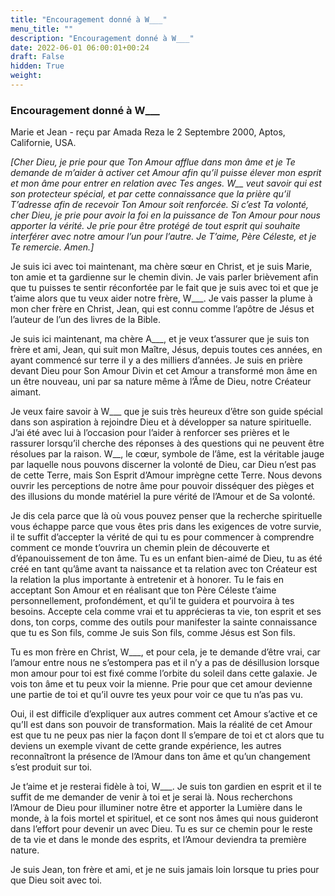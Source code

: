 ```yaml
---
title: "Encouragement donné à W___"
menu_title: ""
description: "Encouragement donné à W___"
date: 2022-06-01 06:00:01+00:24
draft: False
hidden: True
weight:
---
```

### Encouragement donné à W___

Marie et Jean - reçu par Amada Reza le 2 Septembre 2000, Aptos, Californie, USA.

*[Cher Dieu, je prie pour que Ton Amour afflue dans mon âme et je Te demande de m’aider à activer cet Amour afin qu’il puisse élever mon esprit et mon âme pour entrer en relation avec Tes anges. W__ veut savoir qui est son protecteur spécial, et par cette connaissance que la prière qu’il T’adresse afin de recevoir Ton Amour soit renforcée. Si c’est Ta volonté, cher Dieu, je prie pour avoir la foi en la puissance de Ton Amour pour nous apporter la vérité. Je prie pour être protégé de tout esprit qui souhaite interférer avec notre amour l’un pour l’autre. Je T’aime, Père Céleste, et je Te remercie. Amen.]*

Je suis ici avec toi maintenant, ma chère sœur en Christ, et je suis Marie, ton amie et ta gardienne sur le chemin divin. Je vais parler brièvement afin que tu puisses te sentir réconfortée par le fait que je suis avec toi et que je t’aime alors que tu veux aider notre frère, W___. Je vais passer la plume à mon cher frère en Christ, Jean, qui est connu comme l’apôtre de Jésus et l’auteur de l’un des livres de la Bible.

Je suis ici maintenant, ma chère A___, et je veux t’assurer que je suis ton frère et ami, Jean, qui suit mon Maître, Jésus, depuis toutes ces années, en ayant commencé sur terre il y a des milliers d’années. Je suis en prière devant Dieu pour Son Amour Divin et cet Amour a transformé mon âme en un être nouveau, uni par sa nature même à l’Âme de Dieu, notre Créateur aimant.

Je veux faire savoir à W___ que je suis très heureux d’être son guide spécial dans son aspiration à rejoindre Dieu et à développer sa nature spirituelle. J’ai été avec lui à l’occasion pour l’aider à renforcer ses prières et le rassurer lorsqu’il cherche des réponses à des questions qui ne peuvent être résolues par la raison. W__, le cœur, symbole de l’âme, est la véritable jauge par laquelle nous pouvons discerner la volonté de Dieu, car Dieu n’est pas de cette Terre, mais Son Esprit d’Amour imprègne cette Terre. Nous devons ouvrir les perceptions de notre âme pour pouvoir disséquer des pièges et des illusions du monde matériel la pure vérité de l’Amour et de Sa volonté.

Je dis cela parce que là où vous pouvez penser que la recherche spirituelle vous échappe parce que vous êtes pris dans les exigences de votre survie, il te suffit d’accepter la vérité de qui tu es pour commencer à comprendre comment ce monde t’ouvrira un chemin plein de découverte et d’épanouissement de ton âme. Tu es un enfant bien-aimé de Dieu, tu as été créé en tant qu’âme avant ta naissance et ta relation avec ton Créateur est la relation la plus importante à entretenir et à honorer. Tu le fais en acceptant Son Amour et en réalisant que ton Père Céleste t’aime personnellement, profondément, et qu’il te guidera et pourvoira à tes besoins. Accepte cela comme vrai et tu apprécieras ta vie, ton esprit et ses dons, ton corps, comme des outils pour manifester la sainte connaissance que tu es Son fils, comme Je suis Son fils, comme Jésus est Son fils.

Tu es mon frère en Christ, W___, et pour cela, je te demande d’être vrai, car l’amour entre nous ne s’estompera pas et il n’y a pas de désillusion lorsque mon amour pour toi est fixé comme l’orbite du soleil dans cette galaxie. Je vois ton âme et tu peux voir la mienne. Prie pour que cet amour devienne une partie de toi et qu’il ouvre tes yeux pour voir ce que tu n’as pas vu.

Oui, il est difficile d’expliquer aux autres comment cet Amour s’active et ce qu’Il est dans son pouvoir de transformation. Mais la réalité de cet Amour est que tu ne peux pas nier la façon dont Il s’empare de toi et ct alors que tu deviens un exemple vivant de cette grande expérience, les autres reconnaîtront la présence de l’Amour dans ton âme et qu’un changement s’est produit sur toi.

Je t’aime et je resterai fidèle à toi, W___. Je suis ton gardien en esprit et il te suffit de me demander de venir à toi et je serai là. Nous recherchons l’Amour de Dieu pour illuminer notre être et apporter la Lumière dans le monde, à la fois mortel et spirituel, et ce sont nos âmes qui nous guideront dans l’effort pour devenir un avec Dieu. Tu es sur ce chemin pour le reste de ta vie et dans le monde des esprits, et l’Amour deviendra ta première nature.

Je suis Jean, ton frère et ami, et je ne suis jamais loin lorsque tu pries pour que Dieu soit avec toi.